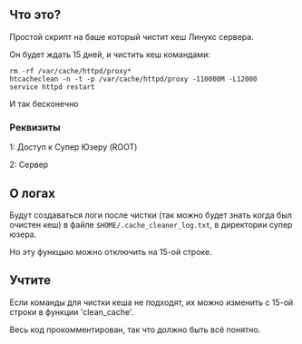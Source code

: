 ## Что это?
Простой скрипт на баше который чистит кеш Линукс сервера.

Он будет ждать 15 дней, и чистить кеш командами:
```
rm -rf /var/cache/httpd/proxy*
htcacheclean -n -t -p /var/cache/httpd/proxy -110000M -L12000
service httpd restart
```

И так бесконечно

### Реквизиты 
1: Доступ к Супер Юзеру (ROOT)

2: Сервер

## О логах
Будут создаваться логи после чистки (так можно будет знать когда был очистен кеш) в файле ```$HOME/.cache_cleaner_log.txt```, в директории супер юзера.

Но эту функцыю можно отключить на 15-ой строке.

## Учтите
Если команды для чистки кеша не подходят, их можно изменить с 15-ой строки в функции 'clean_cache'.

Весь код прокомментирован, так что должно быть всё понятно.
